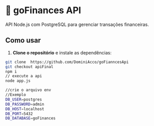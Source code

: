 # 💸 goFinances API

API Node.js com PostgreSQL para gerenciar transações financeiras.

##  Como usar

1. **Clone o repositório** e instale as dependências:

```bash
git clone  https://github.com/DominiAcco/goFianncesApi
git checkout apiFinal
npm i
// execute a api
node app.js

//crie o arquivo env
//Exemplo
DB_USER=postgres
DB_PASSWORD=admin
DB_HOST=localhost
DB_PORT=5432
DB_DATABASE=goFinances 
